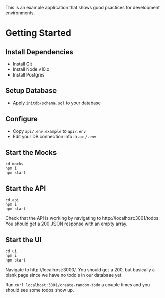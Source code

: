 This is an example application that shows good practices for development environments.

# Getting Started

## Install Dependencies

- Install Git
- Install Node v10.x
- Install Postgres

## Setup Database

- Apply `initdb/schema.sql` to your database

## Configure

- Copy `api/.env.example` to `api/.env`
- Edit your DB connection info in `api/.env`

## Start the Mocks

```
cd mocks
npm i
npm start
```

## Start the API

```
cd api
npm i
npm start
```

Check that the API is working by navigating to http://localhost:3001/todos. You should get a 200 JSON response with an empty array.

## Start the UI

```
cd ui
npm i
npm start
```

Navigate to http://localhost:3000/. You should get a 200, but basically a blank page since we have no todo's in our database yet.

Run `curl localhost:3001/create-random-todo` a couple times and you should see some todos show up.